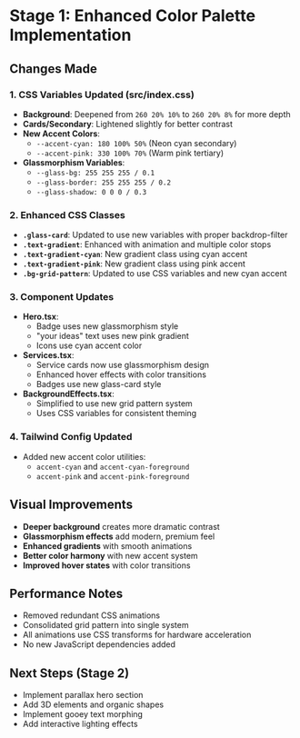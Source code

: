 # Stage 1: Enhanced Color Palette Implementation

## Changes Made

### 1. CSS Variables Updated (src/index.css)
- **Background**: Deepened from `260 20% 10%` to `260 20% 8%` for more depth
- **Cards/Secondary**: Lightened slightly for better contrast
- **New Accent Colors**:
  - `--accent-cyan: 180 100% 50%` (Neon cyan secondary)
  - `--accent-pink: 330 100% 70%` (Warm pink tertiary)
- **Glassmorphism Variables**:
  - `--glass-bg: 255 255 255 / 0.1`
  - `--glass-border: 255 255 255 / 0.2` 
  - `--glass-shadow: 0 0 0 / 0.3`

### 2. Enhanced CSS Classes
- **`.glass-card`**: Updated to use new variables with proper backdrop-filter
- **`.text-gradient`**: Enhanced with animation and multiple color stops
- **`.text-gradient-cyan`**: New gradient class using cyan accent
- **`.text-gradient-pink`**: New gradient class using pink accent
- **`.bg-grid-pattern`**: Updated to use CSS variables and new cyan accent

### 3. Component Updates
- **Hero.tsx**: 
  - Badge uses new glassmorphism style
  - "your ideas" text uses new pink gradient
  - Icons use cyan accent color
- **Services.tsx**:
  - Service cards now use glassmorphism design
  - Enhanced hover effects with color transitions
  - Badges use new glass-card style
- **BackgroundEffects.tsx**: 
  - Simplified to use new grid pattern system
  - Uses CSS variables for consistent theming

### 4. Tailwind Config Updated
- Added new accent color utilities:
  - `accent-cyan` and `accent-cyan-foreground`
  - `accent-pink` and `accent-pink-foreground`

## Visual Improvements
- **Deeper background** creates more dramatic contrast
- **Glassmorphism effects** add modern, premium feel
- **Enhanced gradients** with smooth animations
- **Better color harmony** with new accent system
- **Improved hover states** with color transitions

## Performance Notes
- Removed redundant CSS animations
- Consolidated grid pattern into single system
- All animations use CSS transforms for hardware acceleration
- No new JavaScript dependencies added

## Next Steps (Stage 2)
- Implement parallax hero section
- Add 3D elements and organic shapes
- Implement gooey text morphing
- Add interactive lighting effects
